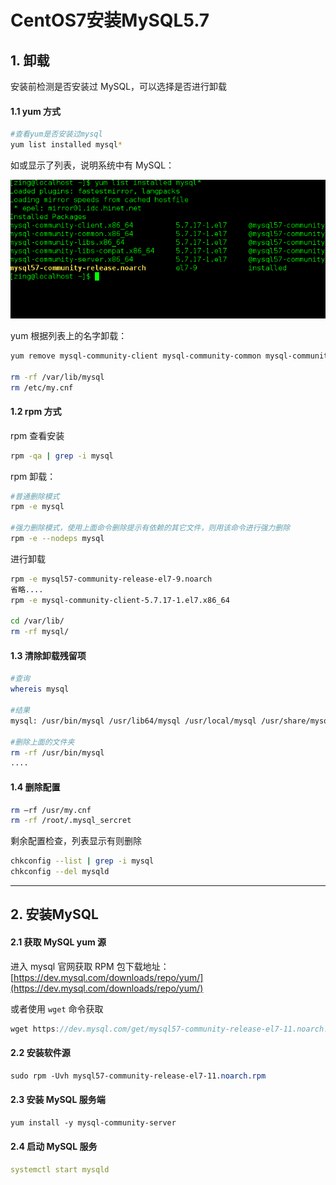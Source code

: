 # CentOS7安装MySQL5.7

## 1. 卸载

安装前检测是否安装过 MySQL，可以选择是否进行卸载

#### 1.1 yum 方式

```bash
#查看yum是否安装过mysql
yum list installed mysql*
```

如或显示了列表，说明系统中有 MySQL：

![image](../../../../images/CentOS/01.png)

yum 根据列表上的名字卸载：

```bash
yum remove mysql-community-client mysql-community-common mysql-community-libs mysql-community-libs-compat mysql-community-server mysql57-community-release

rm -rf /var/lib/mysql  
rm /etc/my.cnf
```

#### 1.2 rpm 方式

rpm 查看安装

```bash
rpm -qa | grep -i mysql
```

rpm 卸载：

```bash
#普通删除模式
rpm -e mysql

#强力删除模式，使用上面命令删除提示有依赖的其它文件，则用该命令进行强力删除
rpm -e --nodeps mysql
```

进行卸载

```bash
rpm -e mysql57-community-release-el7-9.noarch
省略....
rpm -e mysql-community-client-5.7.17-1.el7.x86_64

cd /var/lib/  
rm -rf mysql/
```

#### 1.3 清除卸载残留项

```bash
#查询
whereis mysql

#结果
mysql: /usr/bin/mysql /usr/lib64/mysql /usr/local/mysql /usr/share/mysql /usr/share/man/man1/mysql.1.gz

#删除上面的文件夹
rm -rf /usr/bin/mysql
....
```

#### 1.4 删除配置

```bash
rm –rf /usr/my.cnf
rm -rf /root/.mysql_sercret
```

剩余配置检查，列表显示有则删除

```bash
chkconfig --list | grep -i mysql
chkconfig --del mysqld
```

---

## 2. 安装MySQL

#### 2.1 获取 MySQL yum 源

进入 mysql 官网获取 RPM 包下载地址：[https://dev.mysql.com/downloads/repo/yum/](https://dev.mysql.com/downloads/repo/yum/)

或者使用 `wget` 命令获取

```h
wget https://dev.mysql.com/get/mysql57-community-release-el7-11.noarch.rpm
```

#### 2.2 安装软件源

```css
sudo rpm -Uvh mysql57-community-release-el7-11.noarch.rpm
```

#### 2.3 安装 MySQL 服务端

```css
yum install -y mysql-community-server
```

#### 2.4 启动 MySQL 服务

```yml
systemctl start mysqld
```

















